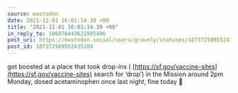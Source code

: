 ```yaml
---
source: mastodon
date: 2021-12-01 16:01:14.39 +00
title: "2021-12-01 16:01:14.39 +00"
in_reply_to: 106076443621985406
post_uri: https://mastodon.social/users/gravely/statuses/107372509552435104
post_id: 107372509552435104
---
```

got boosted at a place that took drop-ins ( [https://sf.gov/vaccine-sites](https://sf.gov/vaccine-sites) search for ‘drop’) in the Mission around 2pm Monday, dosed acetaminophen once last night, fine today 🤗



